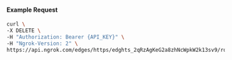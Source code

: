 <!-- Code generated for API Clients. DO NOT EDIT. -->

#### Example Request

```bash
curl \
-X DELETE \
-H "Authorization: Bearer {API_KEY}" \
-H "Ngrok-Version: 2" \
https://api.ngrok.com/edges/https/edghts_2qRzAgKeG2a8zhNcWpkW2k13sv9/routes/edghtsrt_2qRzAhuELOJwFuoj78yBj1trGKc/backend
```
